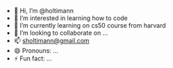 - 👋 Hi, I’m @holtimann
- 👀 I’m interested in learning how to code
- 🌱 I’m currently learning on cs50 course from harvard
- 💞️ I’m looking to collaborate on ...
- 📫 sholtimann@gmail.com
- 😄 Pronouns: ...
- ⚡ Fun fact: ...

<!---
holtimann/holtimann is a ✨ special ✨ repository because its `README.md` (this file) appears on your GitHub profile.
You can click the Preview link to take a look at your changes.
--->
